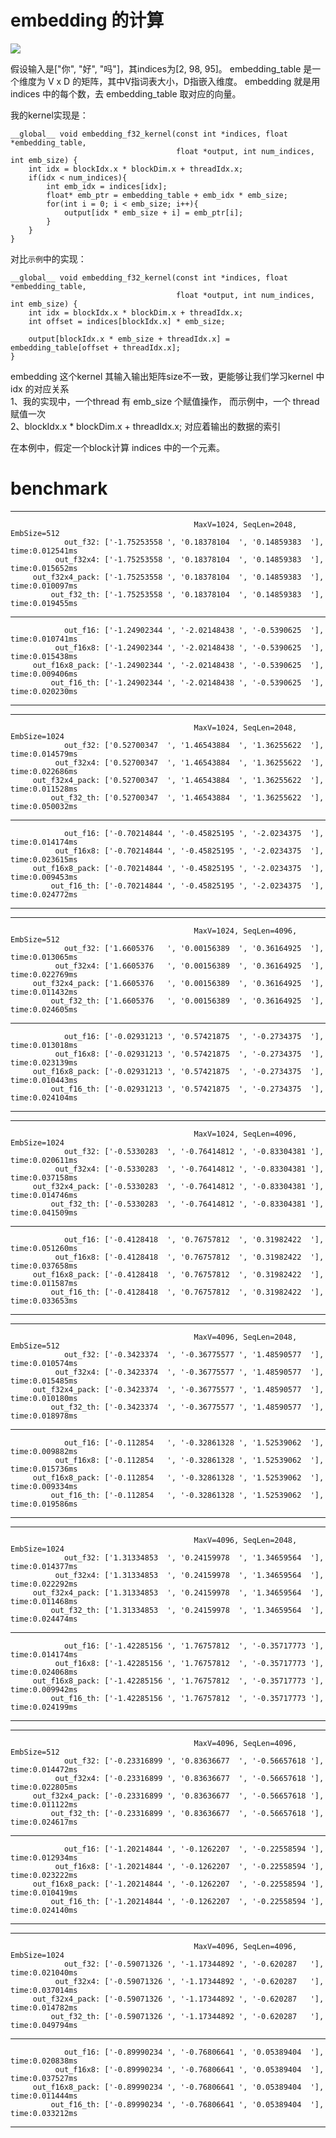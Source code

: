 # embedding 的计算

![](../../.assets/embedding.png)

假设输入是["你", "好", "吗"]，其indices为[2, 98, 95]。
embedding_table 是一个维度为 V x D 的矩阵，其中V指词表大小，D指嵌入维度。
embedding 就是用 indices 中的每个数，去 embedding_table 取对应的向量。


我的kernel实现是：
```
__global__ void embedding_f32_kernel(const int *indices, float *embedding_table,
                                     float *output, int num_indices, int emb_size) {    
    int idx = blockIdx.x * blockDim.x + threadIdx.x;
    if(idx < num_indices){
        int emb_idx = indices[idx];
        float* emb_ptr = embedding_table + emb_idx * emb_size;
        for(int i = 0; i < emb_size; i++){
            output[idx * emb_size + i] = emb_ptr[i];
        }
    }
}
```

对比`示例`中的实现：
```
__global__ void embedding_f32_kernel(const int *indices, float *embedding_table,
                                     float *output, int num_indices, int emb_size) {
    int idx = blockIdx.x * blockDim.x + threadIdx.x;
    int offset = indices[blockIdx.x] * emb_size;

    output[blockIdx.x * emb_size + threadIdx.x] = embedding_table[offset + threadIdx.x];
}
```

embedding 这个kernel 其输入输出矩阵size不一致，更能够让我们学习kernel 中 idx 的对应关系  
1、我的实现中，一个thread 有 emb_size 个赋值操作， 而示例中，一个 thread 赋值一次  
2、blockIdx.x * blockDim.x + threadIdx.x; 对应着输出的数据的索引

在本例中，假定一个block计算 indices 中的一个元素。

# benchmark
--------------------------------------------------------------------------------------------------------------
                                             MaxV=1024, SeqLen=2048, EmbSize=512
                out_f32: ['-1.75253558 ', '0.18378104  ', '0.14859383  '], time:0.012541ms
              out_f32x4: ['-1.75253558 ', '0.18378104  ', '0.14859383  '], time:0.015652ms
         out_f32x4_pack: ['-1.75253558 ', '0.18378104  ', '0.14859383  '], time:0.010097ms
             out_f32_th: ['-1.75253558 ', '0.18378104  ', '0.14859383  '], time:0.019455ms
--------------------------------------------------------------------------------------------------------------
                out_f16: ['-1.24902344 ', '-2.02148438 ', '-0.5390625  '], time:0.010741ms
              out_f16x8: ['-1.24902344 ', '-2.02148438 ', '-0.5390625  '], time:0.015438ms
         out_f16x8_pack: ['-1.24902344 ', '-2.02148438 ', '-0.5390625  '], time:0.009406ms
             out_f16_th: ['-1.24902344 ', '-2.02148438 ', '-0.5390625  '], time:0.020230ms
--------------------------------------------------------------------------------------------------------------
--------------------------------------------------------------------------------------------------------------
                                             MaxV=1024, SeqLen=2048, EmbSize=1024
                out_f32: ['0.52700347  ', '1.46543884  ', '1.36255622  '], time:0.014579ms
              out_f32x4: ['0.52700347  ', '1.46543884  ', '1.36255622  '], time:0.022686ms
         out_f32x4_pack: ['0.52700347  ', '1.46543884  ', '1.36255622  '], time:0.011528ms
             out_f32_th: ['0.52700347  ', '1.46543884  ', '1.36255622  '], time:0.050032ms
--------------------------------------------------------------------------------------------------------------
                out_f16: ['-0.70214844 ', '-0.45825195 ', '-2.0234375  '], time:0.014174ms
              out_f16x8: ['-0.70214844 ', '-0.45825195 ', '-2.0234375  '], time:0.023615ms
         out_f16x8_pack: ['-0.70214844 ', '-0.45825195 ', '-2.0234375  '], time:0.009453ms
             out_f16_th: ['-0.70214844 ', '-0.45825195 ', '-2.0234375  '], time:0.024772ms
--------------------------------------------------------------------------------------------------------------
--------------------------------------------------------------------------------------------------------------
                                             MaxV=1024, SeqLen=4096, EmbSize=512
                out_f32: ['1.6605376   ', '0.00156389  ', '0.36164925  '], time:0.013065ms
              out_f32x4: ['1.6605376   ', '0.00156389  ', '0.36164925  '], time:0.022769ms
         out_f32x4_pack: ['1.6605376   ', '0.00156389  ', '0.36164925  '], time:0.011432ms
             out_f32_th: ['1.6605376   ', '0.00156389  ', '0.36164925  '], time:0.024605ms
--------------------------------------------------------------------------------------------------------------
                out_f16: ['-0.02931213 ', '0.57421875  ', '-0.2734375  '], time:0.013018ms
              out_f16x8: ['-0.02931213 ', '0.57421875  ', '-0.2734375  '], time:0.023139ms
         out_f16x8_pack: ['-0.02931213 ', '0.57421875  ', '-0.2734375  '], time:0.010443ms
             out_f16_th: ['-0.02931213 ', '0.57421875  ', '-0.2734375  '], time:0.024104ms
--------------------------------------------------------------------------------------------------------------
--------------------------------------------------------------------------------------------------------------
                                             MaxV=1024, SeqLen=4096, EmbSize=1024
                out_f32: ['-0.5330283  ', '-0.76414812 ', '-0.83304381 '], time:0.020611ms
              out_f32x4: ['-0.5330283  ', '-0.76414812 ', '-0.83304381 '], time:0.037158ms
         out_f32x4_pack: ['-0.5330283  ', '-0.76414812 ', '-0.83304381 '], time:0.014746ms
             out_f32_th: ['-0.5330283  ', '-0.76414812 ', '-0.83304381 '], time:0.041509ms
--------------------------------------------------------------------------------------------------------------
                out_f16: ['-0.4128418  ', '0.76757812  ', '0.31982422  '], time:0.051260ms
              out_f16x8: ['-0.4128418  ', '0.76757812  ', '0.31982422  '], time:0.037658ms
         out_f16x8_pack: ['-0.4128418  ', '0.76757812  ', '0.31982422  '], time:0.011587ms
             out_f16_th: ['-0.4128418  ', '0.76757812  ', '0.31982422  '], time:0.033653ms
--------------------------------------------------------------------------------------------------------------
--------------------------------------------------------------------------------------------------------------
                                             MaxV=4096, SeqLen=2048, EmbSize=512
                out_f32: ['-0.3423374  ', '-0.36775577 ', '1.48590577  '], time:0.010574ms
              out_f32x4: ['-0.3423374  ', '-0.36775577 ', '1.48590577  '], time:0.015485ms
         out_f32x4_pack: ['-0.3423374  ', '-0.36775577 ', '1.48590577  '], time:0.010180ms
             out_f32_th: ['-0.3423374  ', '-0.36775577 ', '1.48590577  '], time:0.018978ms
--------------------------------------------------------------------------------------------------------------
                out_f16: ['-0.112854   ', '-0.32861328 ', '1.52539062  '], time:0.009882ms
              out_f16x8: ['-0.112854   ', '-0.32861328 ', '1.52539062  '], time:0.015736ms
         out_f16x8_pack: ['-0.112854   ', '-0.32861328 ', '1.52539062  '], time:0.009334ms
             out_f16_th: ['-0.112854   ', '-0.32861328 ', '1.52539062  '], time:0.019586ms
--------------------------------------------------------------------------------------------------------------
--------------------------------------------------------------------------------------------------------------
                                             MaxV=4096, SeqLen=2048, EmbSize=1024
                out_f32: ['1.31334853  ', '0.24159978  ', '1.34659564  '], time:0.014377ms
              out_f32x4: ['1.31334853  ', '0.24159978  ', '1.34659564  '], time:0.022292ms
         out_f32x4_pack: ['1.31334853  ', '0.24159978  ', '1.34659564  '], time:0.011468ms
             out_f32_th: ['1.31334853  ', '0.24159978  ', '1.34659564  '], time:0.024474ms
--------------------------------------------------------------------------------------------------------------
                out_f16: ['-1.42285156 ', '1.76757812  ', '-0.35717773 '], time:0.014174ms
              out_f16x8: ['-1.42285156 ', '1.76757812  ', '-0.35717773 '], time:0.024068ms
         out_f16x8_pack: ['-1.42285156 ', '1.76757812  ', '-0.35717773 '], time:0.009942ms
             out_f16_th: ['-1.42285156 ', '1.76757812  ', '-0.35717773 '], time:0.024199ms
--------------------------------------------------------------------------------------------------------------
--------------------------------------------------------------------------------------------------------------
                                             MaxV=4096, SeqLen=4096, EmbSize=512
                out_f32: ['-0.23316899 ', '0.83636677  ', '-0.56657618 '], time:0.014472ms
              out_f32x4: ['-0.23316899 ', '0.83636677  ', '-0.56657618 '], time:0.022805ms
         out_f32x4_pack: ['-0.23316899 ', '0.83636677  ', '-0.56657618 '], time:0.011122ms
             out_f32_th: ['-0.23316899 ', '0.83636677  ', '-0.56657618 '], time:0.024617ms
--------------------------------------------------------------------------------------------------------------
                out_f16: ['-1.20214844 ', '-0.1262207  ', '-0.22558594 '], time:0.012934ms
              out_f16x8: ['-1.20214844 ', '-0.1262207  ', '-0.22558594 '], time:0.023222ms
         out_f16x8_pack: ['-1.20214844 ', '-0.1262207  ', '-0.22558594 '], time:0.010419ms
             out_f16_th: ['-1.20214844 ', '-0.1262207  ', '-0.22558594 '], time:0.024140ms
--------------------------------------------------------------------------------------------------------------
--------------------------------------------------------------------------------------------------------------
                                             MaxV=4096, SeqLen=4096, EmbSize=1024
                out_f32: ['-0.59071326 ', '-1.17344892 ', '-0.620287   '], time:0.021040ms
              out_f32x4: ['-0.59071326 ', '-1.17344892 ', '-0.620287   '], time:0.037014ms
         out_f32x4_pack: ['-0.59071326 ', '-1.17344892 ', '-0.620287   '], time:0.014782ms
             out_f32_th: ['-0.59071326 ', '-1.17344892 ', '-0.620287   '], time:0.049794ms
--------------------------------------------------------------------------------------------------------------
                out_f16: ['-0.89990234 ', '-0.76806641 ', '0.05389404  '], time:0.020838ms
              out_f16x8: ['-0.89990234 ', '-0.76806641 ', '0.05389404  '], time:0.037527ms
         out_f16x8_pack: ['-0.89990234 ', '-0.76806641 ', '0.05389404  '], time:0.011444ms
             out_f16_th: ['-0.89990234 ', '-0.76806641 ', '0.05389404  '], time:0.033212ms
--------------------------------------------------------------------------------------------------------------